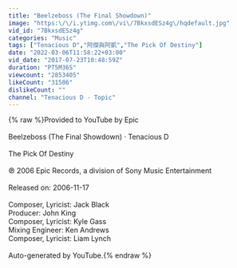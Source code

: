 ```yaml
---
title: "Beelzeboss (The Final Showdown)"
image: "https:\/\/i.ytimg.com\/vi\/7BkxsdESz4g\/hqdefault.jpg"
vid_id: "7BkxsdESz4g"
categories: "Music"
tags: ["Tenacious D","阿傑與阿凱","The Pick Of Destiny"]
date: "2022-03-06T11:58:22+03:00"
vid_date: "2017-07-23T10:48:59Z"
duration: "PT5M36S"
viewcount: "2853405"
likeCount: "31506"
dislikeCount: ""
channel: "Tenacious D - Topic"
---
```

{% raw %}Provided to YouTube by Epic<br /><br />Beelzeboss (The Final Showdown) · Tenacious D<br /><br />The Pick Of Destiny<br /><br />℗ 2006 Epic Records, a division of Sony Music Entertainment<br /><br />Released on: 2006-11-17<br /><br />Composer, Lyricist: Jack Black<br />Producer: John King<br />Composer, Lyricist: Kyle Gass<br />Mixing  Engineer: Ken Andrews<br />Composer, Lyricist: Liam Lynch<br /><br />Auto-generated by YouTube.{% endraw %}
